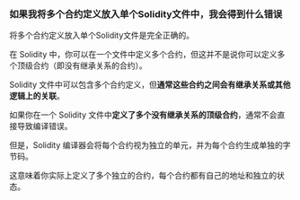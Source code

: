 ### 如果我将多个合约定义放入单个Solidity文件中，我会得到什么错误

将多个合约定义放入单个Solidity文件是完全正确的。

在 Solidity 中，你可以在一个文件中定义多个合约，但这并不是说你可以定义多个顶级合约（即没有继承关系的合约）。

Solidity 文件中可以包含多个合约定义，但**通常这些合约之间会有继承关系或其他逻辑上的关联**。

如果你在一个 Solidity 文件中**定义了多个没有继承关系的顶级合约**，通常不会直接导致编译错误。

但是，Solidity 编译器会将每个合约视为独立的单元，并为每个合约生成单独的字节码。

这意味着你实际上定义了多个独立的合约，每个合约都有自己的地址和独立的状态。
